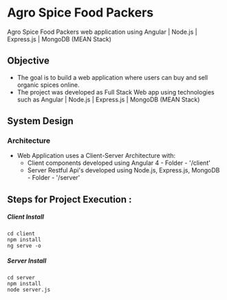 # Agro Spice Food Packers

Agro Spice Food Packers web application using Angular | Node.js | Express.js | MongoDB (MEAN Stack)

## Objective

-   The goal is to build a web application where users can buy and sell organic spices online.
-   The project was developed as Full Stack Web app using technologies such as Angular | Node.js | Express.js | MongoDB (MEAN Stack)

## System Design

### Architecture

-   Web Application uses a Client-Server Architecture with:
    -   Client components developed using Angular 4 - Folder - '/client'
    -   Server Restful Api's developed using Node.js, Express.js, MongoDB - Folder - '/server'
## Steps for Project Execution :

##### Client Install

```
cd client
npm install
ng serve -o

```

##### Server Install

```
cd server
npm install
node server.js
```

